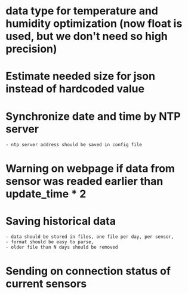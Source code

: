 # data type for temperature and humidity optimization (now float is used, but we don't need so high precision)

# Estimate needed size for json instead of hardcoded value

# Synchronize date and time by NTP server
    - ntp server address should be saved in config file

# Warning on webpage if data from sensor was readed earlier than update_time * 2

# Saving historical data
    - data should be stored in files, one file per day, per sensor,
    - format should be easy to parse,
    - older file than N days should be removed

# Sending on connection status of current sensors